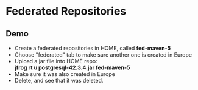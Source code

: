 # Federated Repositories

## Demo

- Create a federated repositories in  HOME, called **fed-maven-5**
- Choose "federated" tab to make sure another one is created in Europe
- Upload a jar file into HOME repo:  
**jfrog rt u postgresql-42.3.4.jar fed-maven-5**
- Make sure it was also created in Europe
- Delete, and see that it was deleted.